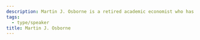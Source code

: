 ```yaml
---
description: Martin J. Osborne is a retired academic economist who has long dabbled in web development. He was involved in the founding of [EconJobMarket](https://econjobmarket.org), a platform that allows recruiters to advertise jobs and collect and process applications, and has been one of its two Chief Information Officers for several years. He was also one of the founders of the Open Access journal [Theoretical Economics](https://econtheory.org), serving as its Editor for the first nine years of its existence and working extensively on its editorial software system. For the last 15 years he has developed software for [text2bib.org](https://text2bib.org), a niche service that allows authors to convert files of references from plain text to BibTeX format. His [academic work](https://scholar.google.com/citations?user=lx-4Hd8AAAAJ) is entirely theoretical, but ever since tracking the rise and fall of songs on the British Top 10 as a teenager, he has been interested in collecting, visualizing, and analyzing data. He has lived in the Bloor and Bathurst neighbourhood for the last 40 years.
tags:
  - type/speaker
title: Martin J. Osborne
---
```

